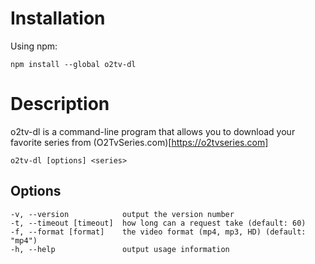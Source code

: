 # Installation
Using npm:

```
npm install --global o2tv-dl
```

# Description
o2tv-dl is a command-line program that allows you to download your favorite series from (O2TvSeries.com)[https://o2tvseries.com]

```
o2tv-dl [options] <series>
```

## Options
```
-v, --version            output the version number
-t, --timeout [timeout]  how long can a request take (default: 60)
-f, --format [format]    the video format (mp4, mp3, HD) (default: "mp4")
-h, --help               output usage information
```

